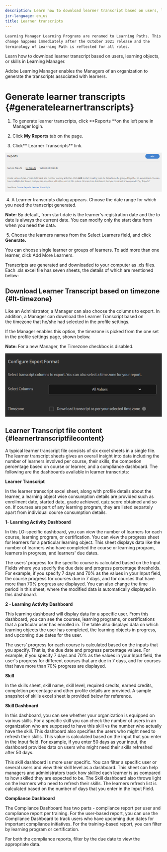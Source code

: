 ```yaml
---
description: Learn how to download learner transcript based on users, learning objects, or skills in Learning Manager.
jcr-language: en_us
title: Learner transcripts
---
```

`Learning Manager Learning Programs are renamed to Learning Paths. This change happens immediately after the October 2021 release and the terminology of Learning Path is reflected for all roles.`

Learn how to download learner transcript based on users, learning objects, or skills in Learning Manager.

Adobe Learning Manager enables the Managers of an organization to generate the transcripts associated with learners.&nbsp;

# Generate learner transcripts {#generatelearnertranscripts}

1. To generate learner transcripts, click **Reports **on the left pane in Manager login.

2. Click **My Reports** tab on the page. &nbsp;

3. Click** Learner Transcripts** link.&nbsp;

![](assets/learner-transcripts.png)

&nbsp;4.&nbsp;A Learner transcripts dialog appears. Choose the date range for which you need the transcript generated.

**Note:** By default, from start date is the learner's registration date and the to date is always the current date. You can modify only the start date from when you need the data.

&nbsp;5. Choose the learners names from the Select Learners field, and click **Generate.**

You can choose single learner or groups of learners. To add more than one learner, click Add More Learners.

Transcripts are generated and downloaded to your computer as .xls files. Each .xls excel file has seven sheets, the details of which are mentioned below:&nbsp;

## Download Learner Transcript based on timezone {#lt-timezone}

Like an Administrator, a Manager can also choose the columns to export. In addition, a Manager can&nbsp;download the Learner Transcript based on the&nbsp;timezone&nbsp;that he/she had selected in the profile settings.&nbsp;

If the Manager enables this option, the&nbsp;timezone&nbsp;is picked from the one set in the profile settings page, shown below.

**Note:**&nbsp;For a new&nbsp;Manager, the&nbsp;Timezone&nbsp;checkbox is disabled.

![](assets/image030.png) 

## Learner Transcript file content {#learnertranscriptfilecontent}

A typical learner transcript file consists of six excel sheets in a single file. The learner transcript sheets gives an overall insight into data including the number of learners involved per course, their skills, the competion percentage based on course or learner, and a compliance dashboard. The following are the dashboards available in learner transcripts:

**Learner Transcript**

In the learner transcript excel sheet, along with profile details about the learner, a learning object wise consumption details are provided such as enrollment date, started date, grade achieved, quiz score obtained and so on. If courses are part of any learning program, they are listed separtely apart from individual course consumption details.&nbsp;

**1- Learning Activity Dashboard**

In this LO-specific dashboard, you can view the number of learners for each course, learning program, or certification. You can view the progress sheet for learners for a particular learning object. This sheet displays data like the number of learners who have completed the course or learning program, learners in progress, and learners' due dates.

The users' progress for the specific course is calculated based on the Input Fields where you specify the due date and progress percentage thresholds. For example, if you specify 7 days and 70% as the values in your Input field, the course progress for courses due in 7 days, and for courses that have more than 70% progress are displayed. You can also change the time period in this sheet, where the modified data is automatically displayed in this dashboard.

**2 - Learning Activity Dashboard**

This learning dashboard will display data for a specific user. From this dashboard, you can see the courses, learning programs, or certifications that a particular user has enrolled in. The table also displays data on which learning objects the user has completed, the learning objects in progress, and upcoming due dates for the user.

The users' progress for each course is calculated based on the inputs that you specify. That is, the due date and progress percentage values. For example, if you specify 7 days and 70% as the values in your Input field, the user's progress for different courses that are due in 7 days, and for courses that have more than 70% progress are displayed.

**Skill**

In the skills sheet, skill name, skill level, required credits, earned credits, completion percentage and other profile details are provided. A sample snapshot of skills excel sheet is provided below for reference.

**Skill Dashboard**

In this dashboard, you can see whether your organization is equipped on various skills. For a specific skill you can check the number of users in an organization who are supposed to have this skill vs the number who actually have the skill. This dashboard also specifies the users who might need to refresh their skills. This value is calculated based on the input that you enter in the Input field. For example, if you enter 50 days as your input, the dashboard provides data on users who might need their skills refreshed after 50 days.

This skill dashboard is more user specific. You can filter a specific user or several users and view their skill level as a dashboard. This sheet can help managers and administrators track how skilled each learner is as compared to how skilled they are expected to be. The Skill dashboard also throws light on the learners who need to refresh their skills. The learners refresh list is calculated based on the number of days that you enter in the Input Field.

**Compliance Dashboard**

The Compliance Dashboard has two parts - compliance report per user and compliance report per training. For the user-based report, you can use the Compliance Dashboard to track users who have upcoming due dates for important compliance initiatives. For the training-based report, you can filter by learning program or certification.

For both the compliance reports, filter by the due date to view the appropriate data.
